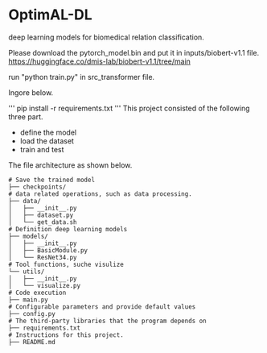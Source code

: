 # OptimAL-DL
deep learning models for biomedical relation classification.

Please download the pytorch_model.bin and put it in inputs/biobert-v1.1 file.
https://huggingface.co/dmis-lab/biobert-v1.1/tree/main

run "python train.py" in src_transformer file.


Ingore below.


'''
pip install -r requirements.txt
'''
This project consisted of the following three part.
- define the model
- load the dataset
- train and test

The file architecture as shown below.
```
# Save the trained model
├── checkpoints/ 
# data related operations, such as data processing.
├── data/ 
│   ├── __init__.py
│   ├── dataset.py
│   └── get_data.sh
# Definition deep learning models
├── models/ 
│   ├── __init__.py
│   ├── BasicModule.py
│   └── ResNet34.py
# Tool functions, suche visulize
└── utils/
│   ├── __init__.py
│   └── visualize.py
# Code execution
├── main.py
# Configurable parameters and provide default values
├── config.py
# The third-party libraries that the program depends on
├── requirements.txt
# Instructions for this project.
├── README.md
```

